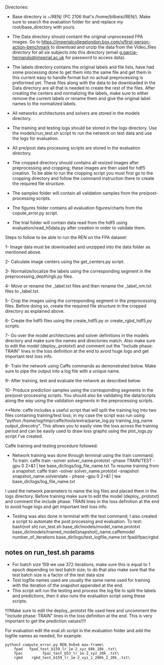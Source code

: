 Directories:

- Base directory is ~/REN/ (PC 2106 that's /home/bilbeisi/REN/). Make sure to search the evaluation folder for and replace my root/base_directory with yours.

- The Data directory should containt the original unprocessed FPA images. Go to https://imperialcollegelondon.box.com/v/first-person-action-benchmark to download and unzip the data from the Video_files directory for all six subjects into this directory (email g.garcia-hernando@imperial.ac.uk for password to access data).

- The labels directory contains the original labels and file lists, have had some processing done to get them into the same file and get them in this current easy to handle format but no actual preprocessing is preformed yet. These files along with the data to be downloaded in the Data directory are all that is needed to create the rest of the files.
After creating the centers and normalizing the labels, make sure to either remove the current labels or rename them and give the original label names to the normalized labels.

- All networks architectures and solvers are stored in the models directory.

- The training and testing logs should be stored in the logs directory. Use the models/run_test.sh script to run the network on test data and use the logs for evaluation.

- All pre/post data processing scripts are stored in the evaluation directory.

- The cropped directory should contains all resized images after preprocessing and cropping; these images are then used for hdf5 creation. To be able to run the cropping script you must first go to the cropping directory and follow the command instruction there to create the required file structure.

- The samples folder will contain all validation samples from the pre/post-processing scripts.

- The figures folder contains all evaluation figures/charts from the copute_error.py script.

- The trial folder will contain data read from the hdf5 using evaluation/read_h5data.py after creation in order to validate them.


Steps to follow to be able to run the REN on the FPA dataset:

1- Image data must be downloaded and unzipped into the data folder as mentioned above.

2- Calculate image centers using the get_centers.py script.

3- Normalize/localize the labels using the corresponding segment in the preprocessing_depth/rgb.py files.

4- Move or rename the _label.txt files and then rename the _label_nm.txt files to _label.txt.

5- Crop the images using the corresponding segment in the preprocessing files. Before doing so, create the required file structure in the cropped directory as explained above.

6- Create the hdf5 files using the create_hdf5.py or create_rgbd_hdf5.py scripts.

7- Go over the model architectures and solver definitions in the models directory and make sure the names and directories match. Also make sure to edit the model (deploy_.prototxt) and comment out the "include phase: TRAIN" lines in the loss definition at the end to avoid huge logs and get important test loss info.

8- Train the network using Caffe commands as demonstrated below. Make sure to pipe the output into a log file with a unique name.

9- After training, test and evaluate the network as described below.

10- Produce prediction samples using the corresponding segments in the pre/post-processing scripts. You should also be validating the data/scripts along the way using the validation segments in the preprocessing scripts.

**Note: caffe includes a useful script that will split the training log into two files containing training/test loss; in my case the script was run using "python /home/isg/tmp/caffe/tools/extra/parse_log.py training_log_name output_direcotry". This allows you to easily view the loss across the training period and can be easily used to draw loss graphs using the plot_logs.py script I've created.



Caffe training and testing procedure followed:

- Network training was done through terminal using the train command;
To train:
 	caffe train -solver solver_name.prototxt -phase TRAIN/TEST -gpu 0 2>&1 | tee base_dir/logs/log_file_name.txt
To resume training from a snapshot:
 caffe train -solver solver_name.prototxt -snapshot snapshot_name.solverstate - phase -gpu 0 2>&1 | tee base_dir/logs/log_file_name.txt

I used the network parameters to name the log files and placed them in the logs directory. Before training make sure to edit the model (deploy_.prototxt) and comment the include phase: TRAIN lines in the loss definition at the end to avoid huge logs and get important test loss info.


- Testing was also done in terminal with the test command; I also created a script to automate the post processing and evaluation.
To test:
 	bash(not sh) run_test.sh base_dir/models/model_name.prototxt base_dir/models/trained_model(snapshot)_name.caffemodel number_of_iterations base_dir/logs/test_logfile_name.txt fpad/fpac/rgbd
## notes on run_test.sh params 
- For batch size 159 we use 372 iterations; make sure this is equal to 1 epoch depending on test batch size; to do that also make sure that the test batch size is a factor of the test data size
- Test logfile names used are usually the same name used for training with the iteration of the snapshot appended at the end.
- This script will run the testing and process the log file to split the labels and predictions, then it also runs the evaluation script using these scripts.

!!!!Make sure to edit the deploy_.prototxt file used here and uncomment the "include phase: TRAIN" lines in the loss definition at the end. This is very important to get the prediction values!!!!


For evaluation edit the eval.sh script in the evaluation folder and add the logfile names as needed, for example:

	python3 compute_error.py REN_9x6x6 max-frame\
    	fpad   fpad_test_b159_lr_1e-2_xyz_60k_10k_.txt\
    	fpac         fpac_test_b53_lr_1e-2_xyz_20k_.txt\
    	rgbd    rgbd_test_b159_lr_1e-2_xyz_1_200k_2_20k_.txt\

